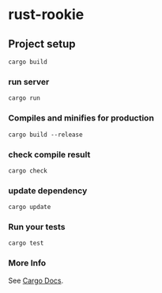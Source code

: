 # rust-rookie

## Project setup
```
cargo build
```

### run server
```
cargo run
```

### Compiles and minifies for production
```
cargo build --release
```

### check compile result
```
cargo check
```

### update dependency
```
cargo update
```

### Run your tests
```
cargo test
```

### More Info
See [Cargo Docs](https://cargo.budshome.com/).
